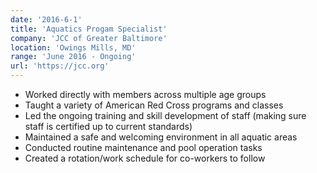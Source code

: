 ```yaml
---
date: '2016-6-1'
title: 'Aquatics Progam Specialist'
company: 'JCC of Greater Baltimore'
location: 'Owings Mills, MD'
range: 'June 2016 - Ongoing'
url: 'https://jcc.org'
---
```


- Worked directly with members across multiple age groups
- Taught a variety of American Red Cross programs and classes
- Led the ongoing training and skill development of staff (making sure staff is certified up to current standards) 
- Maintained a safe and welcoming environment in all aquatic areas
- Conducted routine maintenance and pool operation tasks
- Created a rotation/work schedule for co-workers to follow 